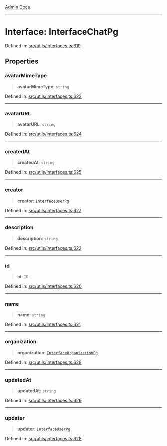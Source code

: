 [Admin Docs](/)

***

# Interface: InterfaceChatPg

Defined in: [src/utils/interfaces.ts:619](https://github.com/PalisadoesFoundation/talawa-admin/blob/main/src/utils/interfaces.ts#L619)

## Properties

### avatarMimeType

> **avatarMimeType**: `string`

Defined in: [src/utils/interfaces.ts:623](https://github.com/PalisadoesFoundation/talawa-admin/blob/main/src/utils/interfaces.ts#L623)

***

### avatarURL

> **avatarURL**: `string`

Defined in: [src/utils/interfaces.ts:624](https://github.com/PalisadoesFoundation/talawa-admin/blob/main/src/utils/interfaces.ts#L624)

***

### createdAt

> **createdAt**: `string`

Defined in: [src/utils/interfaces.ts:625](https://github.com/PalisadoesFoundation/talawa-admin/blob/main/src/utils/interfaces.ts#L625)

***

### creator

> **creator**: [`InterfaceUserPg`](InterfaceUserPg.md)

Defined in: [src/utils/interfaces.ts:627](https://github.com/PalisadoesFoundation/talawa-admin/blob/main/src/utils/interfaces.ts#L627)

***

### description

> **description**: `string`

Defined in: [src/utils/interfaces.ts:622](https://github.com/PalisadoesFoundation/talawa-admin/blob/main/src/utils/interfaces.ts#L622)

***

### id

> **id**: `ID`

Defined in: [src/utils/interfaces.ts:620](https://github.com/PalisadoesFoundation/talawa-admin/blob/main/src/utils/interfaces.ts#L620)

***

### name

> **name**: `string`

Defined in: [src/utils/interfaces.ts:621](https://github.com/PalisadoesFoundation/talawa-admin/blob/main/src/utils/interfaces.ts#L621)

***

### organization

> **organization**: [`InterfaceOrganizationPg`](InterfaceOrganizationPg.md)

Defined in: [src/utils/interfaces.ts:629](https://github.com/PalisadoesFoundation/talawa-admin/blob/main/src/utils/interfaces.ts#L629)

***

### updatedAt

> **updatedAt**: `string`

Defined in: [src/utils/interfaces.ts:626](https://github.com/PalisadoesFoundation/talawa-admin/blob/main/src/utils/interfaces.ts#L626)

***

### updater

> **updater**: [`InterfaceUserPg`](InterfaceUserPg.md)

Defined in: [src/utils/interfaces.ts:628](https://github.com/PalisadoesFoundation/talawa-admin/blob/main/src/utils/interfaces.ts#L628)
